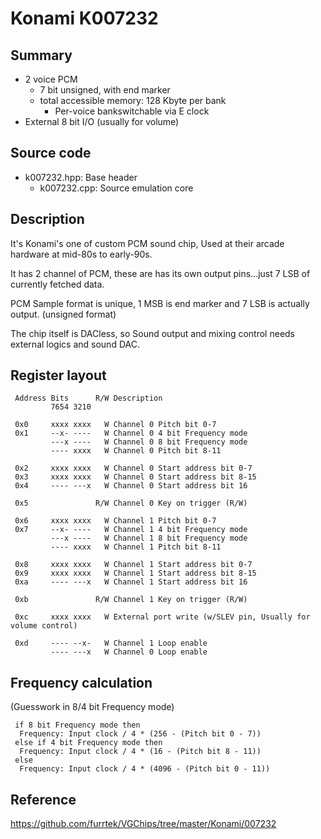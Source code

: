 # Konami K007232

## Summary

- 2 voice PCM
  - 7 bit unsigned, with end marker
  - total accessible memory: 128 Kbyte per bank
    - Per-voice bankswitchable via E clock
- External 8 bit I/O (usually for volume)

## Source code

- k007232.hpp: Base header
  - k007232.cpp: Source emulation core

## Description

It's Konami's one of custom PCM sound chip, Used at their arcade hardware at mid-80s to early-90s.

It has 2 channel of PCM, these are has its own output pins...just 7 LSB of currently fetched data.

PCM Sample format is unique, 1 MSB is end marker and 7 LSB is actually output. (unsigned format)

The chip itself is DACless, so Sound output and mixing control needs external logics and sound DAC.

## Register layout

```
 Address Bits      R/W Description
         7654 3210

 0x0     xxxx xxxx   W Channel 0 Pitch bit 0-7
 0x1     --x- ----   W Channel 0 4 bit Frequency mode
         ---x ----   W Channel 0 8 bit Frequency mode
         ---- xxxx   W Channel 0 Pitch bit 8-11

 0x2     xxxx xxxx   W Channel 0 Start address bit 0-7
 0x3     xxxx xxxx   W Channel 0 Start address bit 8-15
 0x4     ---- ---x   W Channel 0 Start address bit 16

 0x5               R/W Channel 0 Key on trigger (R/W)

 0x6     xxxx xxxx   W Channel 1 Pitch bit 0-7
 0x7     --x- ----   W Channel 1 4 bit Frequency mode
         ---x ----   W Channel 1 8 bit Frequency mode
         ---- xxxx   W Channel 1 Pitch bit 8-11

 0x8     xxxx xxxx   W Channel 1 Start address bit 0-7
 0x9     xxxx xxxx   W Channel 1 Start address bit 8-15
 0xa     ---- ---x   W Channel 1 Start address bit 16

 0xb               R/W Channel 1 Key on trigger (R/W)

 0xc     xxxx xxxx   W External port write (w/SLEV pin, Usually for volume control)

 0xd     ---- --x-   W Channel 1 Loop enable
         ---- ---x   W Channel 0 Loop enable
```

## Frequency calculation

(Guesswork in 8/4 bit Frequency mode)

```
 if 8 bit Frequency mode then
  Frequency: Input clock / 4 * (256 - (Pitch bit 0 - 7))
 else if 4 bit Frequency mode then
  Frequency: Input clock / 4 * (16 - (Pitch bit 8 - 11))
 else
  Frequency: Input clock / 4 * (4096 - (Pitch bit 0 - 11))
```

## Reference

<https://github.com/furrtek/VGChips/tree/master/Konami/007232>
